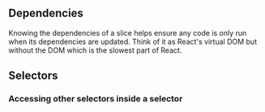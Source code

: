 ## Dependencies

Knowing the dependencies of a slice helps ensure any code is only run when its dependencies are updated. Think of it as React's virtual DOM but without the DOM which is the slowest part of React.

## Selectors
### Accessing other selectors inside a selector
